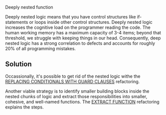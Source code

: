 Deeply nested function

Deeply nested logic means that you have control structures like if-statements or loops inside other control structures. Deeply nested logic increases the cognitive load on the programmer reading the code. The human working memory has a maximum capacity of 3-4 items; beyond that threshold, we struggle with keeping things in our head. Consequently, deep nested logic has a strong correlation to defects and accounts for roughly 20% of all programming mistakes.

## Solution

Occassionally, it's possible to get rid of the nested logic withe the [REPLACING CONDITIONALS WITH GUARD CLAUSES](https://refactoring.com/catalog/replaceNestedConditionalWithGuardClauses.html) refactoring.

Another viable strategy is to identify smaller building blocks inside the
nested chunks of logic and extract those responsibilities into smaller, cohesive, and well-named functions. The [EXTRACT FUNCTION](https://refactoring.com/catalog/extractFunction.html) refactoring explains the steps.